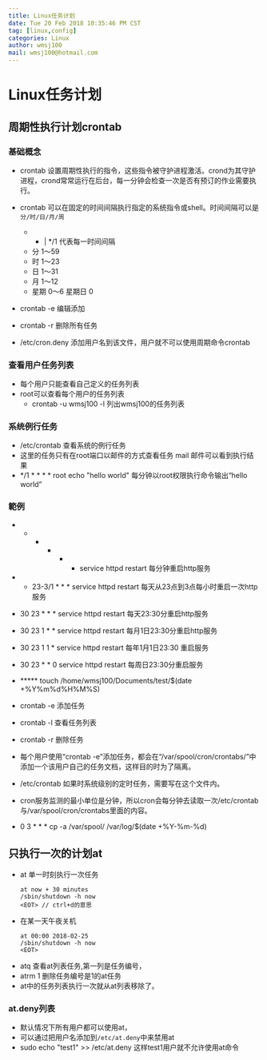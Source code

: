 ```yaml
---
title: Linux任务计划
date: Tue 20 Feb 2018 10:35:46 PM CST
tag: [linux,config]
categories: Linux
author: wmsj100
mail: wmsj100@hotmail.com
---
```


# Linux任务计划

## 周期性执行计划crontab

### 基础概念
- crontab 设置周期性执行的指令，这些指令被守护进程激活。crond为其守护进程，crond常常运行在后台，每一分钟会检查一次是否有预订的作业需要执行。

- crontab 可以在固定的时间间隔执行指定的系统指令或shell。时间间隔可以是 `分/时/日/月/周`
    - * | */1 代表每一时间间隔
    - 分 1～59
    - 时 1～23
    - 日 1～31
    - 月 1～12
    - 星期 0～6 星期日 0
- crontab -e 编辑添加
- crontab -r  删除所有任务

- /etc/cron.deny 添加用户名到该文件，用户就不可以使用周期命令crontab

### 查看用户任务列表
- 每个用户只能查看自己定义的任务列表
- root可以查看每个用户的任务列表
    - crontab -u wmsj100 -l 列出wmsj100的任务列表

### 系统例行任务
- /etc/crontab 查看系统的例行任务
- 这里的任务只有在root端口以邮件的方式查看任务 mail 邮件可以看到执行结果
- */1 * * * * root echo "hello world" 每分钟以root权限执行命令输出“hello world”

### 範例
- * * * * * service httpd restart 每分钟重启http服务
- * 23-3/1 * * * service httpd restart 每天从23点到3点每小时重启一次http服务
- 30 23 * * * service httpd restart 每天23:30分重启http服务
- 30 23 1 * * service httpd restart 每月1日23:30分重启http服务 
- 30 23 1 1 * service httpd restart 每年1月1日23:30 重启服务
- 30 23 * * 0 service httpd restart 每周日23:30分重启服务

- ***** touch /home/wmsj100/Documents/test/$(date +\%Y\%m\%d\%H\%M\%S)

- crontab -e 添加任务
- crontab -l 查看任务列表
- crontab -r 删除任务

- 每个用户使用“crontab -e”添加任务，都会在“/var/spool/cron/crontabs/”中添加一个该用户自己的任务文档，这样目的时为了隔离。

- /etc/crontab 如果时系统级别的定时任务，需要写在这个文件内。

- cron服务监测的最小单位是分钟，所以cron会每分钟去读取一次/etc/crontab与/var/spool/cron/crontabs里面的内容。

- 0 3 * * * cp -a /var/spool/ /var/log/$(date +\%Y-\%m-\%d)

## 只执行一次的计划at
- at 单一时刻执行一次任务
    ```at
    at now + 30 minutes
    /sbin/shutdown -h now
    <EOT> // ctrl+d的意思
    ```
- 在某一天午夜关机
    ```at 
    at 00:00 2018-02-25
    /sbin/shutdown -h now
    <EOT>
    ```
- atq 查看at列表任务,第一列是任务编号，
- atrm 1 删除任务编号是1的at任务
- at中的任务列表执行一次就从at列表移除了。

### at.deny列表
- 默认情况下所有用户都可以使用at，
- 可以通过把用户名添加到`/etc/at.deny`中来禁用at
- sudo echo "test1" >> /etc/at.deny 这样test1用户就不允许使用at命令
